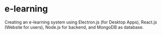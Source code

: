 # e-learning
Creating an e-learning system using Electron.js (for Desktop Apps), React.js (Website for users), Node.js for backend, and MongoDB as database. 
